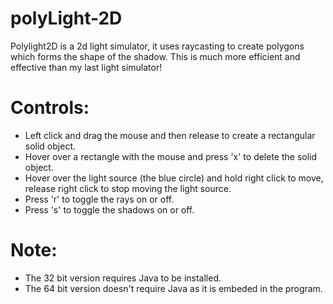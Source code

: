 # polyLight-2D
Polylight2D is a 2d light simulator, it uses raycasting to create polygons which forms the shape of the shadow. This is much more efficient and effective than my last light simulator!

# Controls:
- Left click and drag the mouse and then release to create a rectangular solid object.
- Hover over a rectangle with the mouse and press 'x' to delete the solid object.
- Hover over the light source (the blue circle) and hold right click to move, release right click to stop moving the light source.
- Press 'r' to toggle the rays on or off.
- Press 's' to toggle the shadows on or off.


# Note:
- The 32 bit version requires Java to be installed.
- The 64 bit version doesn't require Java as it is embeded in the program.
